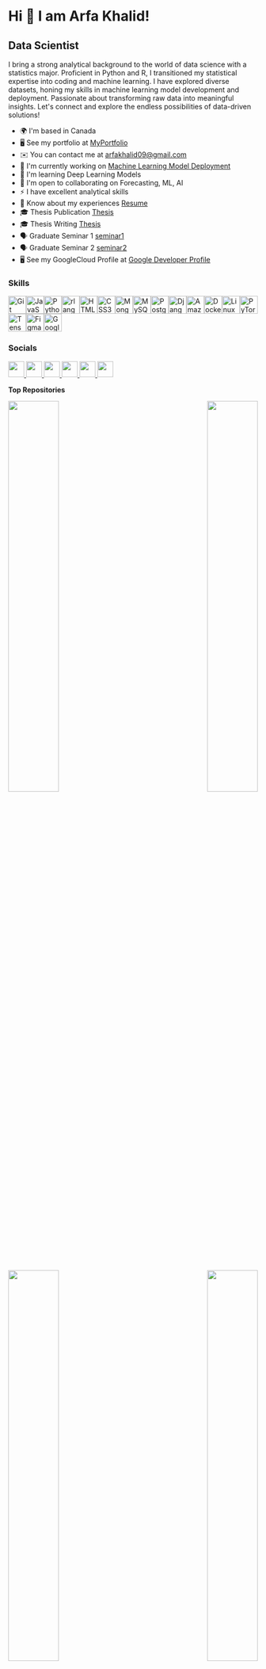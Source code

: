 Hi 👋 I am Arfa Khalid!
============================

Data Scientist
--------------

I bring a strong analytical background to the world of data science with a statistics major. Proficient in Python and R, I transitioned my statistical expertise into coding and machine learning. I have explored diverse datasets, honing my skills in machine learning model development and deployment. Passionate about transforming raw data into meaningful insights. Let's connect and explore the endless possibilities of data-driven solutions!

* 🌍  I'm based in Canada
* 🖥️  See my portfolio at [MyPortfolio](https://arfakhalid.github.io)
* ✉️  You can contact me at [arfakhalid09@gmail.com](mailto:arfakhalid09@gmail.com)
* 🚀  I'm currently working on [Machine Learning Model Deployment](http://https://colab.research.google.com/drive/1_AXS6zmCg-_BE6PVkp1pFRXPhVicrinE#scrollTo=Wql2TBUqrZRl)
* 🧠  I'm learning Deep Learning Models
* 🤝  I'm open to collaborating on Forecasting, ML, AI
* ⚡  I have excellent analytical skills
* 📄 Know about my experiences [Resume](https://github.com/ArfaKhalid/Publication/blob/main/ArfaKhalid_Resume.pdf)
* 🎓 Thesis Publication [Thesis](https://hdl.handle.net/10294/16193)
* 🎓 Thesis Writing [Thesis](https://github.com/ArfaKhalid/Publication/blob/main/ArfaKhalid_Thesis.pdf)
* 🗣️ Graduate Seminar 1 [seminar1](https://www.uregina.ca/science/mathstat/assets/docs/pdf/seminar2022/20221205-grad-Khalid.pdf)
* 🗣️ Graduate Seminar 2 [seminar2](https://www.uregina.ca/science/mathstat/assets/docs/pdf/seminar2023/20230403-grad-khalid.pdf)
* 🖥️  See my GoogleCloud Profile at [Google Developer Profile](https://www.cloudskillsboost.google/public_profiles/ed0bfa3a-b807-4b58-9d65-46b5af420953)
  

### Skills

<p align="left">
<a href="https://git-scm.com/" target="_blank" rel="noreferrer"><img src="https://raw.githubusercontent.com/danielcranney/readme-generator/main/public/icons/skills/git-colored.svg" width="36" height="36" alt="Git" /></a><a href="https://developer.mozilla.org/en-US/docs/Web/JavaScript" target="_blank" rel="noreferrer"><img src="https://raw.githubusercontent.com/danielcranney/readme-generator/main/public/icons/skills/javascript-colored.svg" width="36" height="36" alt="JavaScript" /></a><a href="https://www.python.org/" target="_blank" rel="noreferrer"><img src="https://raw.githubusercontent.com/danielcranney/readme-generator/main/public/icons/skills/python-colored.svg" width="36" height="36" alt="Python" /></a><a href="https://www.r-project.org/" target="_blank" rel="noreferrer"><img src="https://raw.githubusercontent.com/danielcranney/readme-generator/main/public/icons/skills/rlang-colored.svg" width="36" height="36" alt="rlang" /></a><a href="https://developer.mozilla.org/en-US/docs/Glossary/HTML5" target="_blank" rel="noreferrer"><img src="https://raw.githubusercontent.com/danielcranney/readme-generator/main/public/icons/skills/html5-colored.svg" width="36" height="36" alt="HTML5" /></a><a href="https://www.w3.org/TR/CSS/#css" target="_blank" rel="noreferrer"><img src="https://raw.githubusercontent.com/danielcranney/readme-generator/main/public/icons/skills/css3-colored.svg" width="36" height="36" alt="CSS3" /></a><a href="https://www.mongodb.com/" target="_blank" rel="noreferrer"><img src="https://raw.githubusercontent.com/danielcranney/readme-generator/main/public/icons/skills/mongodb-colored.svg" width="36" height="36" alt="MongoDB" /></a><a href="https://www.mysql.com/" target="_blank" rel="noreferrer"><img src="https://raw.githubusercontent.com/danielcranney/readme-generator/main/public/icons/skills/mysql-colored.svg" width="36" height="36" alt="MySQL" /></a><a href="https://www.postgresql.org/" target="_blank" rel="noreferrer"><img src="https://raw.githubusercontent.com/danielcranney/readme-generator/main/public/icons/skills/postgresql-colored.svg" width="36" height="36" alt="PostgreSQL" /></a><a href="https://www.djangoproject.com/" target="_blank" rel="noreferrer"><img src="https://raw.githubusercontent.com/danielcranney/readme-generator/main/public/icons/skills/django-colored.svg" width="36" height="36" alt="Django" /></a><a href="https://aws.amazon.com" target="_blank" rel="noreferrer"><img src="https://raw.githubusercontent.com/danielcranney/readme-generator/main/public/icons/skills/aws-colored.svg" width="36" height="36" alt="Amazon Web Services" /></a><a href="https://www.docker.com/" target="_blank" rel="noreferrer"><img src="https://raw.githubusercontent.com/danielcranney/readme-generator/main/public/icons/skills/docker-colored.svg" width="36" height="36" alt="Docker" /></a><a href="https://www.linux.org" target="_blank" rel="noreferrer"><img src="https://raw.githubusercontent.com/danielcranney/readme-generator/main/public/icons/skills/linux-colored.svg" width="36" height="36" alt="Linux" /></a><a href="https://pytorch.org/" target="_blank" rel="noreferrer"><img src="https://raw.githubusercontent.com/danielcranney/readme-generator/main/public/icons/skills/pytorch-colored.svg" width="36" height="36" alt="PyTorch" /></a><a href="https://www.tensorflow.org/" target="_blank" rel="noreferrer"><img src="https://raw.githubusercontent.com/danielcranney/readme-generator/main/public/icons/skills/tensorflow-colored.svg" width="36" height="36" alt="TensorFlow" /></a><a href="https://www.figma.com/" target="_blank" rel="noreferrer"><img src="https://raw.githubusercontent.com/danielcranney/readme-generator/main/public/icons/skills/figma-colored.svg" width="36" height="36" alt="Figma" /></a><a href="https://cloud.google.com/" target="_blank" rel="noreferrer"><img src="https://raw.githubusercontent.com/danielcranney/readme-generator/main/public/icons/skills/googlecloud-colored.svg" width="36" height="36" alt="Google Cloud" /></a>
</p>

### Socials

<p align="left"> <a href="https://codesandbox.io/u/arfakhalid" target="_blank" rel="noreferrer"> <picture> <source media="(prefers-color-scheme: dark)" srcset="https://raw.githubusercontent.com/danielcranney/readme-generator/main/public/icons/socials/codesandbox-dark.svg" /> <source media="(prefers-color-scheme: light)" srcset="https://raw.githubusercontent.com/danielcranney/readme-generator/main/public/icons/socials/codesandbox.svg" /> <img src="https://raw.githubusercontent.com/danielcranney/readme-generator/main/public/icons/socials/codesandbox.svg" width="32" height="32" /> </picture> </a> <a href="https://www.github.com/ArfaKhalid" target="_blank" rel="noreferrer"> <picture> <source media="(prefers-color-scheme: dark)" srcset="https://raw.githubusercontent.com/danielcranney/readme-generator/main/public/icons/socials/github-dark.svg" /> <source media="(prefers-color-scheme: light)" srcset="https://raw.githubusercontent.com/danielcranney/readme-generator/main/public/icons/socials/github.svg" /> <img src="https://raw.githubusercontent.com/danielcranney/readme-generator/main/public/icons/socials/github.svg" width="32" height="32" /> </picture> </a> <a href="https://www.linkedin.com/in/arfakhalid-ms/" target="_blank" rel="noreferrer"> <picture> <source media="(prefers-color-scheme: dark)" srcset="https://raw.githubusercontent.com/danielcranney/readme-generator/main/public/icons/socials/linkedin-dark.svg" /> <source media="(prefers-color-scheme: light)" srcset="https://raw.githubusercontent.com/danielcranney/readme-generator/main/public/icons/socials/linkedin.svg" /> <img src="https://raw.githubusercontent.com/danielcranney/readme-generator/main/public/icons/socials/linkedin.svg" width="32" height="32" /> </picture> </a> <a href="http://www.medium.com/arfakhalid09" target="_blank" rel="noreferrer"> <picture> <source media="(prefers-color-scheme: dark)" srcset="https://raw.githubusercontent.com/danielcranney/readme-generator/main/public/icons/socials/medium-dark.svg" /> <source media="(prefers-color-scheme: light)" srcset="https://raw.githubusercontent.com/danielcranney/readme-generator/main/public/icons/socials/medium.svg" /> <img src="https://raw.githubusercontent.com/danielcranney/readme-generator/main/public/icons/socials/medium.svg" width="32" height="32" /> </picture> </a> <a href="https://www.stackoverflow.com/users/22894782/arfa-khalid" target="_blank" rel="noreferrer"> <picture> <source media="(prefers-color-scheme: dark)" srcset="undefined" /> <source media="(prefers-color-scheme: light)" srcset="https://raw.githubusercontent.com/danielcranney/readme-generator/main/public/icons/socials/stackoverflow.svg" /> <img src="https://raw.githubusercontent.com/danielcranney/readme-generator/main/public/icons/socials/stackoverflow.svg" width="32" height="32" /> </picture> </a> <a href="https://www.x.com/Arfakhalid8" target="_blank" rel="noreferrer"> <picture> <source media="(prefers-color-scheme: dark)" srcset="https://raw.githubusercontent.com/danielcranney/readme-generator/main/public/icons/socials/twitter-dark.svg" /> <source media="(prefers-color-scheme: light)" srcset="https://raw.githubusercontent.com/danielcranney/readme-generator/main/public/icons/socials/twitter.svg" /> <img src="https://raw.githubusercontent.com/danielcranney/readme-generator/main/public/icons/socials/twitter.svg" width="32" height="32" /> </picture> </a></p>



<b>Top Repositories</b>

<div width="100%" align="center"><a href="https://github.com/ArfaKhalid/Prediction-of-Flight-Delays-using-Classification-Model" align="left"><img align="left" width="45%" src="https://github-readme-stats.vercel.app/api/pin/?username=ArfaKhalid&repo=Prediction-of-Flight-Delays-using-Classification-Model&title_color=3382ed&text_color=ffffff&icon_color=ef4444&bg_color=312e81&hide_border=true&locale=en" /></a><a href="https://github.com/ArfaKhalid/Climate-Change-Analysis-Time-Series-Forecasting-in-ML" align="right"><img align="right" width="45%" src="https://github-readme-stats.vercel.app/api/pin/?username=ArfaKhalid&repo=Climate-Change-Analysis-Time-Series-Forecasting-in-ML&title_color=3382ed&text_color=ffffff&icon_color=ef4444&bg_color=312e81&hide_border=true&locale=en" /></a></div><br /><br /><br /><br /><br />
<br /><br /><br />
<div width="100%" align="center"><a href="https://github.com/ArfaKhalid/Deep-Learning-with-Keras-Sentiment-Analysis-of-Reviews" align="left"><img align="left" width="45%" src="https://github-readme-stats.vercel.app/api/pin/?username=ArfaKhalid&repo=Deep-Learning-with-Keras-Sentiment-Analysis-of-Reviews&title_color=3382ed&text_color=ffffff&icon_color=ef4444&bg_color=312e81&hide_border=true&locale=en" /></a><a href="https://github.com/ArfaKhalid/Transaction-Data-Management-and-Analysis" align="right"><img align="right" width="45%" src="https://github-readme-stats.vercel.app/api/pin/?username=ArfaKhalid&repo=Transaction-Data-Management-and-Analysis&title_color=3382ed&text_color=ffffff&icon_color=ef4444&bg_color=312e81&hide_border=true&locale=en" /></a></div>


</ul>

